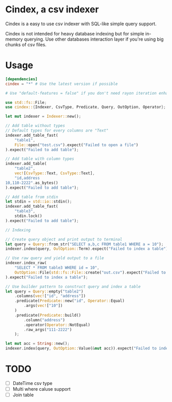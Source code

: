 # Cindex, a csv indexer

Cindex is a easy to use csv indexer with SQL-like simple query support.

Cindex is not intended for heavy database indexing but for simple in-memory
querying. Use other databases interaction layer if you're using big chunks of
csv files.

# Usage

```toml
[dependencies]
cindex = "*" # Use the latest version if possible

# Use "default-features = false" if you don't need rayon iteration enhancement.
```

```rust
use std::fs::File;
use cindex::{Indexer, CsvType, Predicate, Query, OutOption, Operator};

let mut indexer = Indexer::new();

// Add table without types
// Default types for every columns are "Text"
indexer.add_table_fast(
    "table1", 
    File::open("test.csv").expect("Failed to open a file")
).expect("Failed to add table");

// Add table with column types
indexer.add_table(
    "table2", 
    vec![CsvType::Text, CsvType::Text],
    "id,address
10,110-2222".as_bytes()
).expect("Failed to add table");

// Add table from stdin
let stdin = std::io::stdin();
indexer.add_table_fast(
    "table3", 
    stdin.lock()
).expect("Failed to add table");

// Indexing

// Create query object and print output to terminal
let query = Query::from_str("SELECT a,b,c FROM table1 WHERE a = 10");
indexer.index(query, OutOption::Term).expect("Failed to index a table");

// Use raw query and yield output to a file
indexer.index_raw(
    "SELECT * FROM table3 WHERE id = 10", 
    OutOption::File(std::fs::File::create("out.csv").expect("Failed to create a file"))
).expect("Failed to index a table");

// Use builder pattern to construct query and index a table
let query = Query::empty("table2")
    .columns(vec!["id", "address"])
    .predicate(Predicate::new("id", Operator::Equal)
        .args(vec!["10"])
    )
    .predicate(Predicate::build()
        .column("address")
        .operator(Operator::NotEqual)
        .raw_args("111-2222")
    );

let mut acc = String::new();
indexer.index(query, OutOption::Value(&mut acc)).expect("Failed to index a table");
```

# TODO

* [ ] DateTime csv type
* [ ] Multi where caluse support
* [ ] Join table
